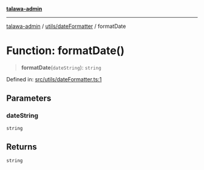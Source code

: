 [**talawa-admin**](../../../README.md)

***

[talawa-admin](../../../README.md) / [utils/dateFormatter](../README.md) / formatDate

# Function: formatDate()

> **formatDate**(`dateString`): `string`

Defined in: [src/utils/dateFormatter.ts:1](https://github.com/gautam-divyanshu/talawa-admin/blob/cfee07d9592eee1569f258baf49181c393e48f1b/src/utils/dateFormatter.ts#L1)

## Parameters

### dateString

`string`

## Returns

`string`
